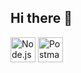 ## Hi there 👋

<img src="https://skillicons.dev/icons?i=nodejs" alt="Node.js" width="40" height="40" />

<img src="https://skillicons.dev/icons?i=postman" alt="Postman" width="40" height="40" />



<!--
**zarkoto23/zarkoto23** is a ✨ _special_ ✨ repository because its `README.md` (this file) appears on your GitHub profile.

Here are some ideas to get you started:

- 🔭 I’m currently working on ...
- 🌱 I’m currently learning ...
- 👯 I’m looking to collaborate on ...
- 🤔 I’m looking for help with ...
- 💬 Ask me about ...
- 📫 How to reach me: ...
- 😄 Pronouns: ...
- ⚡ Fun fact: ...
-->
